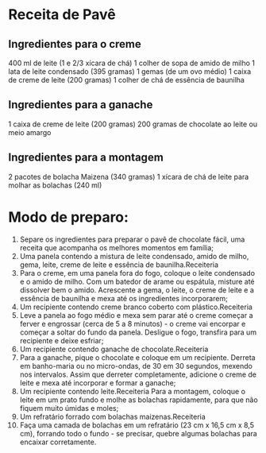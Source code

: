 # Receita de Pavê

## Ingredientes para o creme

400 ml de leite (1 e 2/3 xícara de chá)
1 colher de sopa de amido de milho
1 lata de leite condensado (395 gramas)
1 gemas (de um ovo médio)
1 caixa de creme de leite (200 gramas)
1 colher de chá de essência de baunilha

## Ingredientes para a ganache

1 caixa de creme de leite (200 gramas)
200 gramas de chocolate ao leite ou meio amargo

## Ingredientes para a montagem
2 pacotes de bolacha Maizena (340 gramas)
1 xícara de chá de leite para molhar as bolachas (240 ml)

# Modo de preparo:

1. Separe os ingredientes para preparar o pavê de chocolate fácil, uma receita que acompanha os melhores momentos em família;
2. Uma panela contendo a mistura de leite condensado, amido de milho, gema, leite, creme de leite e essência de baunilha.Receiteria
3. Para o creme, em uma panela fora do fogo, coloque o leite condensado e o amido de milho. Com um batedor de arame ou espátula, misture até dissolver bem o amido. Acrescente a gema, o leite, o creme de leite e a essência de baunilha e mexa até os ingredientes incorporarem;
4. Um recipiente contendo creme branco coberto com plástico.Receiteria
5. Leve a panela ao fogo médio e mexa sem parar até o creme começar a ferver e engrossar (cerca de 5 a 8 minutos) - o creme vai encorpar e começar a soltar do fundo da panela. Desligue o fogo, transfira para um recipiente e deixe esfriar;
6. Um recipiente contendo ganache de chocolate.Receiteria
7. Para a ganache, pique o chocolate e coloque em um recipiente. Derreta em banho-maria ou no micro-ondas, de 30 em 30 segundos, mexendo nos intervalos. Assim que derreter completamente, adicione o creme de leite e mexa até incorporar e formar a ganache;
8. Um recipiente contendo leite.Receiteria
Para a montagem, coloque o leite em um prato fundo e molhe as bolachas rapidamente, para que não fiquem muito úmidas e moles;
9. Um refratário forrado com bolachas maizenas.Receiteria
10. Faça uma camada de bolachas em um refratário (23 cm x 16,5 cm x 8,5 cm), forrando todo o fundo - se precisar, quebre algumas bolachas para encaixar corretamente.